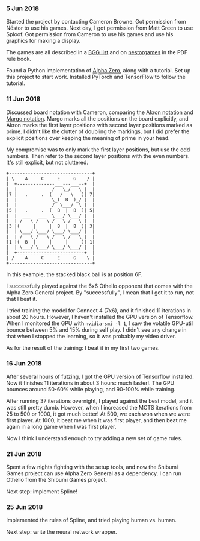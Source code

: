 ### 5 Jun 2018 ###
Started the project by contacting Cameron Browne. Got permission from Néstor to
use his games. Next day, I got permission from Matt Green to use Sploof.
Got permission from Cameron to use his games and use his graphics for making a
display.

The games are all described in a [BGG list] and on [nestorgames] in the PDF
rule book.

Found a Python implementation of [Alpha Zero], along with a tutorial. Set up
this project to start work. Installed PyTorch and TensorFlow to follow the
tutorial.

[Alpha Zero]: https://github.com/suragnair/alpha-zero-general
[BGG list]: https://boardgamegeek.com/geeklist/73996/official-shibumi-games-list
[nestorgames]: https://nestorgames.com/#shibumi_detail

### 11 Jun 2018 ###
Discussed board notation with Cameron, comparing the [Akron notation] and
[Margo notation]. Margo marks all the positions on the board explicitly,
and Akron marks the first layer positions with second layer positions marked
as prime. I didn't like the clutter of doubling the markings, but I did prefer
the explicit positions over keeping the meaning of prime in your head.

My compromise was to only mark the first layer positions, but use the odd
numbers. Then refer to the second layer positions with the even numbers.
It's still explicit, but not cluttered.

    +-------------------------------+
    | \    A     C     E     G    / |
    |  +--------------___---___--+  |
    |  |             /   \_/   \ |  |
    |7 |   .     .  (   /   \   )| 7|
    |  |             \_(  B  )_/ |  |
    |  |             /  \___/  \ |  |
    |5 |   .     .  (  B  |  B  )| 5|
    |  |  ___   ___  \___/ \___/ |  |
    |  | /   \ /   \ /   \ /   \ |  |
    |3 |(     |     |  B  |  B  )| 3|
    |  | \___/ \___/ \___/ \___/ |  |
    |  | /   \ /   \ /   \ /   \ |  |
    |1 |(  B  |     |     |     )| 1|
    |  | \___/ \___/ \___/ \___/ |  |
    |  +-------------------------+  |
    | /    A     C     E     G    \ | 
    +-------------------------------+

In this example, the stacked black ball is at position 6F.

I successfully played against the 6x6 Othello opponent that comes with the
Alpha Zero General project. By "successfully", I mean that I got it to run,
not that I beat it.

I tried training the model for Connect 4 (7x6), and it finished 11 iterations
in about 20 hours. However, I haven't installed the GPU version of Tensorflow.
When I monitored the GPU with `nvidia-smi -l 1`, I saw the volatile GPU-util
bounce between 5% and 15% during self play. I didn't see any change in that
when I stopped the learning, so it was probably my video driver.

As for the result of the training: I beat it in my first two games.

[Akron notation]: http://www.gamerz.net/pbmserv/Akron/Akron.php?archive-270
[Margo notation]: http://www.gamerz.net/pbmserv/Margo/Margo.php?archive-411

### 16 Jun 2018 ###
After several hours of futzing, I got the GPU version of Tensorflow installed.
Now it finishes 11 iterations in about 3 hours: much faster!. The GPU bounces
around 50-60% while playing, and 90-100% while training.

After running 37 iterations overnight, I played against the best model, and
it was still pretty dumb. However, when I increased the MCTS iterations from
25 to 500 or 1000, it got much better! At 500, we each won when we were first
player. At 1000, it beat me when it was first player, and then beat me again
in a long game when I was first player.

Now I think I understand enough to try adding a new set of game rules.

### 21 Jun 2018 ###
Spent a few nights fighting with the setup tools, and now the Shibumi Games
project can use Alpha Zero General as a dependency. I can run Othello from
the Shibumi Games project.

Next step: implement Spline!

### 25 Jun 2018 ###
Implemented the rules of Spline, and tried playing human vs. human.

Next step: write the neural network wrapper.
